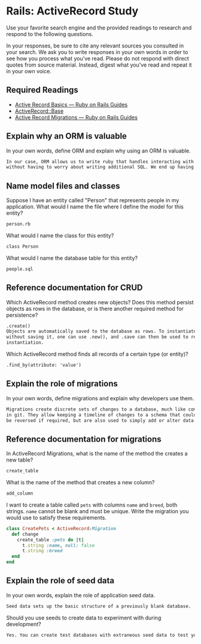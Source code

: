 # Rails: ActiveRecord Study

Use your favorite search engine and the provided readings to research and
respond to the following questions.

In your responses, be sure to cite any relevant sources you consulted in your
search. We ask you to write responses in your own words in order to see how you
process what you've read. Please do not respond with direct quotes from source
material. Instead, digest what you've read and repeat it in your own voice.

## Required Readings

-   [Active Record Basics — Ruby on Rails Guides](http://guides.rubyonrails.org/active_record_basics.html)
-   [ActiveRecord::Base](http://api.rubyonrails.org/classes/ActiveRecord/Base.html)
-   [Active Record Migrations — Ruby on Rails Guides](http://guides.rubyonrails.org/active_record_migrations.html)

## Explain why an ORM is valuable

In your own words, define ORM and explain why using an ORM is valuable.

```md
In our case, ORM allows us to write ruby that handles interacting with a database
without having to worry about writing additional SQL. We end up having to write much less code.
```

## Name model files and classes

Suppose I have an entity called "Person" that represents people in my
application. What would I name the file where I define the model for this
entity?

```md
person.rb
```

What would I name the class for this entity?

```md
class Person
```

What would I name the database table for this entity?

```md
people.sql
```

## Reference documentation for CRUD

Which ActiveRecord method creates new objects? Does this method persist objects
as rows in the database, or is there another required method for persistence?

```md
.create()
Objects are automatically saved to the database as rows. To instantiate an object
without saving it, one can use .new(), and .save can then be used to record the
instantiation.
```

Which ActiveRecord method finds all records of a certain type (or entity)?

```md
.find_by(attribute: 'value')
```

## Explain the role of migrations

In your own words, define migrations and explain why developers use them.

```md
Migrations create discrete sets of changes to a database, much like commits work
in git. They allow keeping a timeline of changes to a schema that could possibly
be reversed if required, but are also used to simply add or alter data in a database in an efficiently.
```

## Reference documentation for migrations

In ActiveRecord Migrations, what is the name of the method the creates a new
table?

```md
create_table
```

What is the name of the method that creates a new column?

```md
add_column
```

I want to create a table called `pets` with columns `name` and `breed`, both
strings. `name` cannot be blank and must be unique. Write the migration you
would use to satisfy these requirements.

```ruby
class CreatePets < ActiveRecord:Migration
  def change
    create_table :pets do |t|
      t.string :name, null: false
      t.string :breed
  end
end
```

## Explain the role of seed data

In your own words, explain the role of application seed data.

```md
Seed data sets up the basic structure of a previously blank database.
```

Should you use seeds to create data to experiment with during development?

```md
Yes. You can create test databases with extraneous seed data to test your code.
```
